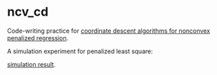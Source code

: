 # ncv_cd

Code-writing practice for [coordinate descent algorithms for nonconvex penalized regression](https://www.ncbi.nlm.nih.gov/pmc/articles/PMC3212875/pdf/nihms332857.pdf).

A simulation experiment for penalized least square: 

[simulation result](https://www.ncbi.nlm.nih.gov/pmc/articles/PMC3212875/pdf/nihms332857.pdf).
